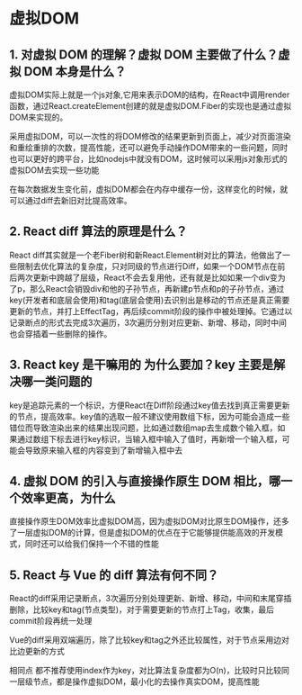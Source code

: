 # 虚拟DOM

## 1. 对虚拟 DOM 的理解？虚拟 DOM 主要做了什么？虚拟 DOM 本身是什么？

虚拟DOM实际上就是一个js对象,它用来表示DOM的结构，在React中调用render函数，通过React.createElement创建的就是虚拟DOM.Fiber的实现也是通过虚拟DOM来实现的。

采用虚拟DOM，可以一次性的将DOM修改的结果更新到页面上，减少对页面渲染和重绘重排的次数，提高性能，还可以避免手动操作DOM带来的一些问题，同时也可以更好的跨平台，比如nodejs中就没有DOM，这时候可以采用js对象形式的虚拟DOM去实现一些功能

在每次数据发生变化前，虚拟DOM都会在内存中缓存一份，这样变化的时候，就可以通过diff去新旧对比提高效率。

## 2. React diff 算法的原理是什么？

React diff其实就是一个老Fiber树和新React.Element树对比的算法，他做出了一些限制去优化算法的复杂度，只对同级的节点进行Diff，如果一个DOM节点在前后两次更新中跨越了层级，React不会去复用他，还有就是比如如果一个div变为了p，那么React会销毁div和他的子孙节点，再新建p节点和p的子孙节点，通过key(开发者和底层会使用)和tag(底层会使用)去识别出是移动的节点还是真正需要更新的节点，并打上EffectTag，再后续commit阶段的操作中被处理掉。它通过以记录断点的形式去完成3次遍历，3次遍历分别对应更新、新增、移动，同时中间也会穿插着一些删除的操作。

## 3. React key 是干嘛用的 为什么要加？key 主要是解决哪一类问题的

key是追踪元素的一个标识，方便React在Diff阶段通过key值去找到真正需要更新的节点，提高效率。key值的选取一般不建议使用数组下标，因为可能会造成一些错位而导致渲染出来的结果出现问题，比如通过数组map去生成数个输入框，如果通过数组下标去进行key标识，当输入框中输入了值时，再新增一个输入框，可能会导致原来输入框的内容变到了新增输入框中去

## 4. 虚拟 DOM 的引入与直接操作原生 DOM 相比，哪一个效率更高，为什么

直接操作原生DOM效率比虚拟DOM高，因为虚拟DOM对比原生DOM操作，还多了一层虚拟DOM的计算，但是虚拟DOM的优点在于它能够提供能高效的开发模式，同时还可以给我们保持一个不错的性能

## 5. React 与 Vue 的 diff 算法有何不同？

React的diff采用记录断点，3次遍历分别处理更新、新增、移动，中间和末尾穿插删除，比较key和tag(节点类型)，对于需要更新的节点打上Tag，收集，最后commit阶段再统一处理

Vue的diff采用双端遍历，除了比较key和tag之外还比较属性，对于节点采用边对比边更新的方式

相同点 都不推荐使用index作为key，对比算法复杂度都为O(n)，比较时只比较同一层级节点，都是操作虚拟DOM，最小化的去操作真实DOM，提高性能
